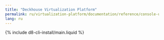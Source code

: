```yaml
---
title: "Deckhouse Virtualization Platform"
permalink: ru/virtualization-platform/documentation/reference/console-utilities/d8.html
lang: ru
---
```


{% include d8-cli-install/main.liquid %}
